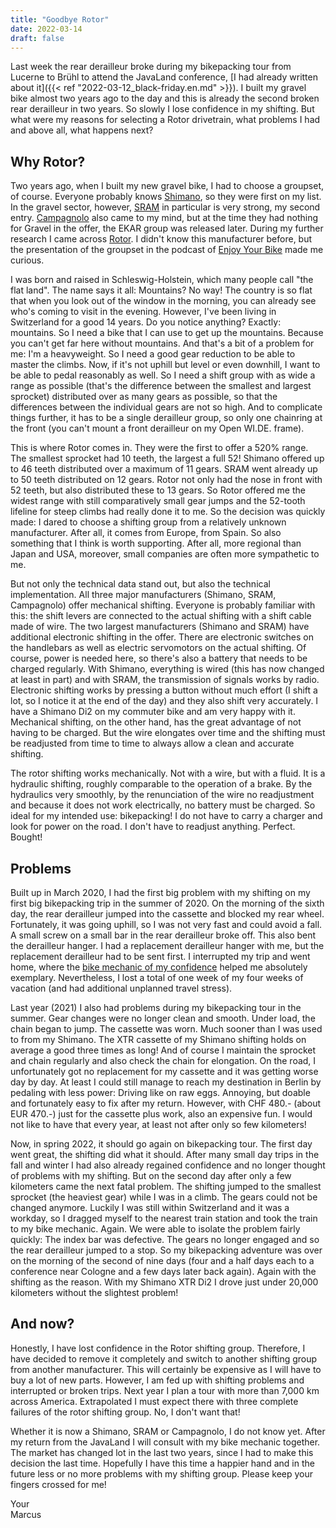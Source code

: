 ```yaml
---
title: "Goodbye Rotor"
date: 2022-03-14
draft: false
---
```


Last week the rear derailleur broke during my bikepacking tour from Lucerne to Brühl to attend the JavaLand conference, [I had already written about it]({{< ref "2022-03-12_black-friday.en.md" >}}). I built my gravel bike almost two years ago to the day and this is already the second broken rear derailleur in two years. So slowly I lose confidence in my shifting. But what were my reasons for selecting a Rotor drivetrain, what problems I had and above all, what happens next?

## Why Rotor?

Two years ago, when I built my new gravel bike, I had to choose a groupset, of course. Everyone probably knows [Shimano](https://www.shimano.com/), so they were first on my list. In the gravel sector, however, [SRAM](https://www.sram.com/) in particular is very strong, my second entry. [Campagnolo](https://www.campagnolo.com/) also came to my mind, but at the time they had nothing for Gravel in the offer, the EKAR group was released later. During my further research I came across [Rotor](https://rotorbike.com/). I didn't know this manufacturer before, but the presentation of the groupset in the podcast of [Enjoy Your Bike](https://www.youtube.com/playlist?list=PLCLnrkmezkJQKsRjc-9fcSSjijCx3wJ1w) made me curious.

I was born and raised in Schleswig-Holstein, which many people call "the flat land". The name says it all: Mountains? No way! The country is so flat that when you look out of the window in the morning, you can already see who's coming to visit in the evening. However, I've been living in Switzerland for a good 14 years. Do you notice anything? Exactly: mountains. So I need a bike that I can use to get up the mountains. Because you can't get far here without mountains. And that's a bit of a problem for me: I'm a heavyweight. So I need a good gear reduction to be able to master the climbs. Now, if it's not uphill but level or even downhill, I want to be able to pedal reasonably as well. So I need a shift group with as wide a range as possible (that's the difference between the smallest and largest sprocket) distributed over as many gears as possible, so that the differences between the individual gears are not so high. And to complicate things further, it has to be a single derailleur group, so only one chainring at the front (you can't mount a front derailleur on my Open WI.DE. frame).

This is where Rotor comes in. They were the first to offer a 520% range. The smallest sprocket had 10 teeth, the largest a full 52! Shimano offered up to 46 teeth distributed over a maximum of 11 gears. SRAM went already up to 50 teeth distributed on 12 gears. Rotor not only had the nose in front with 52 teeth, but also distributed these to 13 gears. So Rotor offered me the widest range with still comparatively small gear jumps and the 52-tooth lifeline for steep climbs had really done it to me. So the decision was quickly made: I dared to choose a shifting group from a relatively unknown manufacturer. After all, it comes from Europe, from Spain. So also something that I think is worth supporting. After all, more regional than Japan and USA, moreover, small companies are often more sympathetic to me.

But not only the technical data stand out, but also the technical implementation. All three major manufacturers (Shimano, SRAM, Campagnolo) offer mechanical shifting. Everyone is probably familiar with this: the shift levers are connected to the actual shifting with a shift cable made of wire. The two largest manufacturers (Shimano and SRAM) have additional electronic shifting in the offer. There are electronic switches on the handlebars as well as electric servomotors on the actual shifting. Of course, power is needed here, so there's also a battery that needs to be charged regularly. With Shimano, everything is wired (this has now changed at least in part) and with SRAM, the transmission of signals works by radio. Electronic shifting works by pressing a button without much effort (I shift a lot, so I notice it at the end of the day) and they also shift very accurately. I have a Shimano Di2 on my commuter bike and am very happy with it. Mechanical shifting, on the other hand, has the great advantage of not having to be charged. But the wire elongates over time and the shifting must be readjusted from time to time to always allow a clean and accurate shifting.

The rotor shifting works mechanically. Not with a wire, but with a fluid. It is a hydraulic shifting, roughly comparable to the operation of a brake. By the hydraulics very smoothly, by the renunciation of the wire no readjustment and because it does not work electrically, no battery must be charged. So ideal for my intended use: bikepacking! I do not have to carry a charger and look for power on the road. I don't have to readjust anything. Perfect. Bought!

## Problems

Built up in March 2020, I had the first big problem with my shifting on my first big bikepacking trip in the summer of 2020. On the morning of the sixth day, the rear derailleur jumped into the cassette and blocked my rear wheel. Fortunately, it was going uphill, so I was not very fast and could avoid a fall. A small screw on a small bar in the rear derailleur broke off. This also bent the derailleur hanger. I had a replacement derailleur hanger with me, but the replacement derailleur had to be sent first. I interrupted my trip and went home, where the [bike mechanic of my confidence](https://www.backyard.ch/) helped me absolutely exemplary. Nevertheless, I lost a total of one week of my four weeks of vacation (and had additional unplanned travel stress).

Last year (2021) I also had problems during my bikepacking tour in the summer. Gear changes were no longer clean and smooth. Under load, the chain began to jump. The cassette was worn. Much sooner than I was used to from my Shimano. The XTR cassette of my Shimano shifting holds on average a good three times as long! And of course I maintain the sprocket and chain regularly and also check the chain for elongation. On the road, I unfortunately got no replacement for my cassette and it was getting worse day by day. At least I could still manage to reach my destination in Berlin by pedaling with less power: Driving like on raw eggs. Annoying, but doable and fortunately easy to fix after my return. However, with CHF 480.- (about EUR 470.-) just for the cassette plus work, also an expensive fun. I would not like to have that every year, at least not after only so few kilometers!

Now, in spring 2022, it should go again on bikepacking tour. The first day went great, the shifting did what it should. After many small day trips in the fall and winter I had also already regained confidence and no longer thought of problems with my shifting. But on the second day after only a few kilometers came the next fatal problem. The shifting jumped to the smallest sprocket (the heaviest gear) while I was in a climb. The gears could not be changed anymore. Luckily I was still within Switzerland and it was a workday, so I dragged myself to the nearest train station and took the train to my bike mechanic. Again. We were able to isolate the problem fairly quickly: The index bar was defective. The gears no longer engaged and so the rear derailleur jumped to a stop. So my bikepacking adventure was over on the morning of the second of nine days (four and a half days each to a conference near Cologne and a few days later back again). Again with the shifting as the reason. With my Shimano XTR Di2 I drove just under 20,000 kilometers without the slightest problem!

## And now?

Honestly, I have lost confidence in the Rotor shifting group. Therefore, I have decided to remove it completely and switch to another shifting group from another manufacturer. This will certainly be expensive as I will have to buy a lot of new parts. However, I am fed up with shifting problems and interrupted or broken trips. Next year I plan a tour with more than 7,000 km across America. Extrapolated I must expect there with three complete failures of the rotor shifting group. No, I don't want that!

Whether it is now a Shimano, SRAM or Campagnolo, I do not know yet. After my return from the JavaLand I will consult with my bike mechanic together. The market has changed lot in the last two years, since I had to make this decision the last time. Hopefully I have this time a happier hand and in the future less or no more problems with my shifting group. Please keep your fingers crossed for me!

Your  
Marcus
